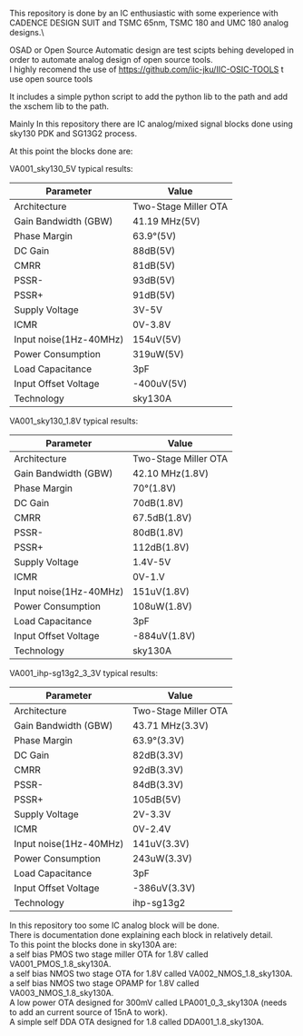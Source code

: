 This repository is done by an IC enthusiastic with some experience with CADENCE DESIGN SUIT and TSMC 65nm, TSMC 180 and UMC 180 analog designs.\


OSAD or Open Source Automatic design are test scipts behing developed in order to automate analog design of open source tools.\
I highly recomend the use of  https://github.com/iic-jku/IIC-OSIC-TOOLS t use open source tools

It includes a simple python script to add the python lib to the path and add the xschem lib to the path.


Mainly In this repository there are IC analog/mixed signal blocks done using sky130 PDK and SG13G2 process.

At this point the blocks done are:

VA001_sky130_5V typical results:

| Parameter              | Value               |
|------------------------|---------------------|
| Architecture           | Two-Stage Miller OTA| 
| Gain Bandwidth (GBW)   |       41.19 MHz(5V) | 
| Phase Margin           |         63.9°(5V)   | 
| DC Gain                |        88dB(5V)     | 
| CMRR                   |        81dB(5V)     |
| PSSR-                  |        93dB(5V)     |
| PSSR+                  |        91dB(5V)     |   
| Supply Voltage         |        3V-5V        |
| ICMR                   |        0V-3.8V      |
| Input noise(1Hz-40MHz) |        154uV(5V)   |
| Power Consumption      |        319uW(5V)    |
| Load Capacitance       |        3pF          | 
| Input Offset Voltage   |       -400uV(5V)    |
| Technology             |      sky130A        | 



VA001_sky130_1.8V typical results:

| Parameter              | Value               |
|------------------------|---------------------|
| Architecture           | Two-Stage Miller OTA| 
| Gain Bandwidth (GBW)   |      42.10 MHz(1.8V)| 
| Phase Margin           |         70°(1.8V)   | 
| DC Gain                |        70dB(1.8V)   | 
| CMRR                   |        67.5dB(1.8V) |
| PSSR-                  |        80dB(1.8V)   |
| PSSR+                  |        112dB(1.8V)  |   
| Supply Voltage         |        1.4V-5V      |
| ICMR                   |        0V-1.V      |
| Input noise(1Hz-40MHz) |        151uV(1.8V)   |
| Power Consumption      |        108uW(1.8V)    |
| Load Capacitance       |        3pF          | 
| Input Offset Voltage   |       -884uV(1.8V)    |
| Technology             |      sky130A        | 


VA001_ihp-sg13g2_3_3V typical results:

| Parameter              | Value               |
|------------------------|---------------------|
| Architecture           | Two-Stage Miller OTA| 
| Gain Bandwidth (GBW)   |       43.71 MHz(3.3V) | 
| Phase Margin           |         63.9°(3.3V)   | 
| DC Gain                |        82dB(3.3V)     | 
| CMRR                   |        92dB(3.3V)     |
| PSSR-                  |        84dB(3.3V)     |
| PSSR+                  |        105dB(5V)     |   
| Supply Voltage         |        2V-3.3V        |
| ICMR                   |        0V-2.4V      |
| Input noise(1Hz-40MHz) |        141uV(3.3V)   |
| Power Consumption      |        243uW(3.3V)    |
| Load Capacitance       |        3pF          | 
| Input Offset Voltage   |       -386uV(3.3V)    |
| Technology             |      ihp-sg13g2      | 











In this repository too some IC analog block will be done.\
There is documentation done explaining each block in relatively detail.\
To this point the blocks done in sky130A are:\
a self bias PMOS two stage miller OTA for 1.8V called VA001_PMOS_1.8_sky130A.\
a self bias NMOS two stage  OTA for 1.8V called VA002_NMOS_1.8_sky130A.\
a self bias NMOS two stage  OPAMP for 1.8V called VA003_NMOS_1.8_sky130A.\
A low power OTA designed for 300mV called LPA001_0_3_sky130A (needs to add an current source of 15nA to work).\
A simple self DDA OTA designed for 1.8 called DDA001_1.8_sky130A.









